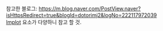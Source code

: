 참고한 블로그: https://m.blog.naver.com/PostView.naver?isHttpsRedirect=true&blogId=dotorimj2&logNo=222117972039
<br/>
<a href="https://seaborn.pydata.org/generated/seaborn.lmplot.html">lmplot</a> 요소가 다양하니 참고 할 것.
